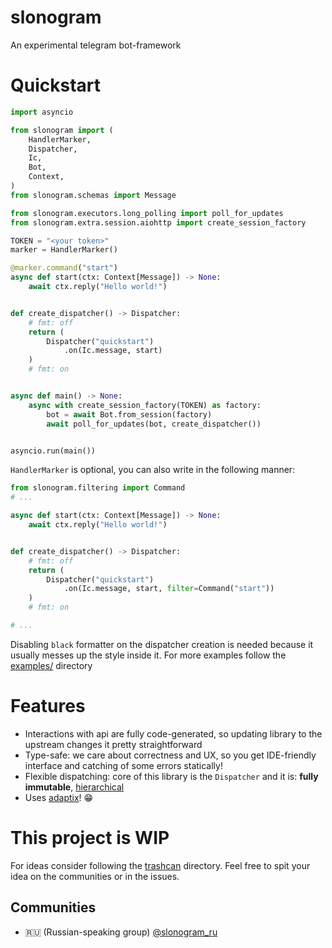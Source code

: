 # slonogram

An experimental telegram bot-framework

# Quickstart

```py
import asyncio

from slonogram import (
    HandlerMarker,
    Dispatcher,
    Ic,
    Bot,
    Context,
)
from slonogram.schemas import Message

from slonogram.executors.long_polling import poll_for_updates
from slonogram.extra.session.aiohttp import create_session_factory

TOKEN = "<your token>"
marker = HandlerMarker()

@marker.command("start")
async def start(ctx: Context[Message]) -> None:
    await ctx.reply("Hello world!")


def create_dispatcher() -> Dispatcher:
    # fmt: off
    return (
        Dispatcher("quickstart")
            .on(Ic.message, start)
    )
    # fmt: on


async def main() -> None:
    async with create_session_factory(TOKEN) as factory:
        bot = await Bot.from_session(factory)
        await poll_for_updates(bot, create_dispatcher())


asyncio.run(main())
```

`HandlerMarker` is optional, you can also write in the following manner:

```py
from slonogram.filtering import Command
# ...

async def start(ctx: Context[Message]) -> None:
    await ctx.reply("Hello world!")


def create_dispatcher() -> Dispatcher:
    # fmt: off
    return (
        Dispatcher("quickstart")
            .on(Ic.message, start, filter=Command("start"))
    )
    # fmt: on

# ...
```

Disabling `black` formatter on the dispatcher creation is needed because it usually messes up the style inside it. For more examples follow the [examples/](examples/) directory

# Features

- Interactions with api are fully code-generated, so updating library to the upstream changes it pretty straightforward
- Type-safe: we care about correctness and UX, so you get IDE-friendly interface and catching of some errors statically!
- Flexible dispatching: core of this library is the `Dispatcher` and it is: **fully immutable**, [hierarchical](examples/004_hierarchical_filters.py)
- Uses [adaptix](https://github.com/reagento/adaptix)! 😁

# This project is WIP

For ideas consider following the [trashcan](./tashcan/) directory. Feel free to spit your idea on the communities or in the issues.

## Communities

- 🇷🇺 (Russian-speaking group) [@slonogram_ru](https://t.me/slonogram_ru)


